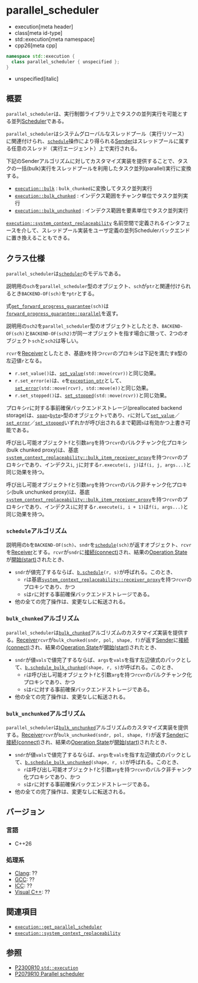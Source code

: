 # parallel_scheduler
* execution[meta header]
* class[meta id-type]
* std::execution[meta namespace]
* cpp26[meta cpp]

```cpp
namespace std::execution {
  class parallel_scheduler { unspecified };
}
```
* unspecified[italic]

## 概要
`parallel_scheduler`は、実行制御ライブラリ上でタスクの並列実行を可能とする並列[Scheduler](scheduler.md)である。

`parallel_scheduler`はシステムグローバルなスレッドプール（実行リソース）に関連付けられ、[`schedule`](schedule.md)操作により得られる[Sender](sender.md)はスレッドプールに属する任意のスレッド（実行エージェント）上で実行される。

下記のSenderアルゴリズムに対してカスタマイズ実装を提供することで、タスクの一括(bulk)実行をスレッドプールを利用したタスク並列(parallel)実行に変換する。

- [`execution::bulk`](bulk.md) : `bulk_chunked`に変換してタスク並列実行
- [`execution::bulk_chunked`](bulk_chunked.md) : インデクス範囲をチャンク単位でタスク並列実行
- [`execution::bulk_unchunked`](bulk_unchunked.md) : インデクス範囲を要素単位でタスク並列実行

[`execution::system_context_replaceability`](system_context_replaceability.md) 名前空間で定義されるインタフェースを介して、スレッドプール実装をユーザ定義の並列Schedulerバックエンドに置き換えることもできる。


## クラス仕様
`parallel_scheduler`は[`scheduler`](scheduler.md)のモデルである。

説明用の`sch`を`parallel_scheduler`型のオブジェクト、`sch`が`ptr`と関連付けられるとき`BACKEND-OF(sch)`を`*ptr`とする。

式[`get_forward_progress_guarantee`](get_forward_progress_guarantee.md)`(sch)`は[`forward_progress_guarantee::parallel`](forward_progress_guarantee.md)を返す。

説明用の`sch2`を`parallel_scheduler`型のオブジェクトとしたとき、`BACKEND-OF(sch)`と`BACKEND-OF(sch2)`が同一オブジェクトを指す場合に限って、2つのオブジェクト`sch`と`sch2`は等しい。

`rcvr`を[Receiver](receiver.md)としたとき、基底`B`を持つ`rcvr`のプロキシは下記を満たす`B`型の左辺値`r`となる。

- `r.set_value()`は、[`set_value`](set_value.md)`(std::move(rcvr))`と同じ効果。
- `r.set_error(e)`は、`e`を[`exception_ptr`](/reference/exception/exception_ptr.md)として、[`set_error`](set_error.md)`(std::move(rcvr), std::move(e))`と同じ効果。
- `r.set_stopped()`は、[`set_stopped`](set_stopped.md)`(std::move(rcvr))`と同じ効果。

プロキシ`r`に対する事前確保バックエンドストレージ(preallocated backend storage)は、[`span`](/reference/span/span.md)`<`[`byte`](/reference/cstddef/byte.md)`>`型のオブジェクト`s`であり、`r`に対して[`set_value`](set_value.md)／[`set_error`](set_error.md)／[`set_stopped`](set_stopped.md)いずれかが呼び出されるまで範囲`s`は有効かつ上書き可能である。

呼び出し可能オブジェクト`f`と引数`arg`を持つ`rcvr`のバルクチャンク化プロキシ(bulk chunked proxy)は、基底
[`system_context_replaceability::bulk_item_receiver_proxy`](system_context_replaceability/bulk_item_receiver_proxy.md)を持つ`rcvr`のプロキシ`r`であり、インデクス`i`, `j`に対する`r.execute(i, j)`は`f(i, j, args...)`と同じ効果を持つ。

呼び出し可能オブジェクト`f`と引数`arg`を持つ`rcvr`のバルク非チャンク化プロキシ(bulk unchunked proxy)は、基底
[`system_context_replaceability::bulk_item_receiver_proxy`](system_context_replaceability/bulk_item_receiver_proxy.md)を持つ`rcvr`のプロキシ`r`であり、インデクス`i`に対する`r.execute(i, i + 1)`は`f(i, args...)`と同じ効果を持つ。


### `schedule`アルゴリズム
説明用の`b`を`BACKEND-OF(sch)`、`sndr`を[`schedule`](schedule.md)`(sch)`が返すオブジェクト、`rcvr`を[Receiver](receiver.md)とする。`rcvr`が`sndr`に[接続(connect)](connect.md)され、結果の[Operation State](operation_state.md)が[開始(start)](start.md)されたとき、

- `sndr`が値完了するならば、[`b.schedule`](system_context_replaceability/parallel_scheduler_backend/schedule.md)`(r, s)`が呼ばれる。このとき、
    - `r`は基底[`system_context_replaceability::receiver_proxy`](system_context_replaceability/receiver_proxy.md)を持つ`rcvr`のプロキシであり、かつ
    - `s`は`r`に対する事前確保バックエンドストレージである。
- 他の全ての完了操作は、変更なしに転送される。


### `bulk_chunked`アルゴリズム
`parallel_scheduler`は[`bulk_chunked`](bulk_chunked.md)アルゴリズムのカスタマイズ実装を提供する。[Receiver](receiver.md)`rcvr`が`bulk_chunked(sndr, pol, shape, f)`が返す[Sender](sender.md)に[接続(connect)](connect.md)され、結果の[Operation State](operation_state.md)が[開始(start)](start.md)されたとき、

- `sndr`が値`vals`で値完了するならば、`args`を`vals`を指す左辺値式のパックとして、[`b.schedule_bulk_chunked`](system_context_replaceability/parallel_scheduler_backend/schedule_bulk_chunked.md)`(shape, r, s)`が呼ばれる。このとき、
    - `r`は呼び出し可能オブジェクト`f`と引数`arg`を持つ`rcvr`のバルクチャンク化プロキシであり、かつ
    - `s`は`r`に対する事前確保バックエンドストレージである。
- 他の全ての完了操作は、変更なしに転送される。


### `bulk_unchunked`アルゴリズム
`parallel_scheduler`は[`bulk_unchunked`](bulk_unchunked.md)アルゴリズムのカスタマイズ実装を提供する。[Receiver](receiver.md)`rcvr`が`bulk_unchunked(sndr, pol, shape, f)`が返す[Sender](sender.md)に[接続(connect)](connect.md)され、結果の[Operation State](operation_state.md)が[開始(start)](start.md)されたとき、

- `sndr`が値`vals`で値完了するならば、`args`を`vals`を指す左辺値式のパックとして、[`b.schedule_bulk_unchunked`](system_context_replaceability/parallel_scheduler_backend/schedule_bulk_unchunked.md)`(shape, r, s)`が呼ばれる。このとき、
    - `r`は呼び出し可能オブジェクト`f`と引数`arg`を持つ`rcvr`のバルク非チャンク化プロキシであり、かつ
    - `s`は`r`に対する事前確保バックエンドストレージである。
- 他の全ての完了操作は、変更なしに転送される。


## バージョン
### 言語
- C++26

### 処理系
- [Clang](/implementation.md#clang): ??
- [GCC](/implementation.md#gcc): ??
- [ICC](/implementation.md#icc): ??
- [Visual C++](/implementation.md#visual_cpp): ??


## 関連項目
- [`execution::get_parallel_scheduler`](get_parallel_scheduler.md)
- [`execution::system_context_replaceability`](system_context_replaceability.md)


## 参照
- [P2300R10 `std::execution`](https://www.open-std.org/jtc1/sc22/wg21/docs/papers/2024/p2300r10.html)
- [P2079R10 Parallel scheduler](https://open-std.org/jtc1/sc22/wg21/docs/papers/2025/p2079r10.html)
